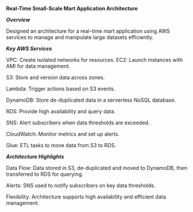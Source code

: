 **Real-Time Small-Scale Mart Application Architecture**

***Overview***

Designed an architecture for a real-time mart application using AWS services to manage and manipulate large datasets efficiently.

***Key AWS Services***

VPC: Create isolated networks for resources.
EC2: Launch instances with AMI for data management.

S3: Store and version data across zones.

Lambda: Trigger actions based on S3 events.

DynamoDB: Store de-duplicated data in a serverless NoSQL database.

RDS: Provide high availability and query data.

SNS: Alert subscribers when data thresholds are exceeded.

CloudWatch: Monitor metrics and set up alerts.

Glue: ETL tasks to move data from S3 to RDS.

***Architecture Highlights***

Data Flow: Data stored in S3, de-duplicated and moved to DynamoDB, then transferred to RDS for querying.

Alerts: SNS used to notify subscribers on key data thresholds.

Flexibility: Architecture supports high availability and efficient data management.
